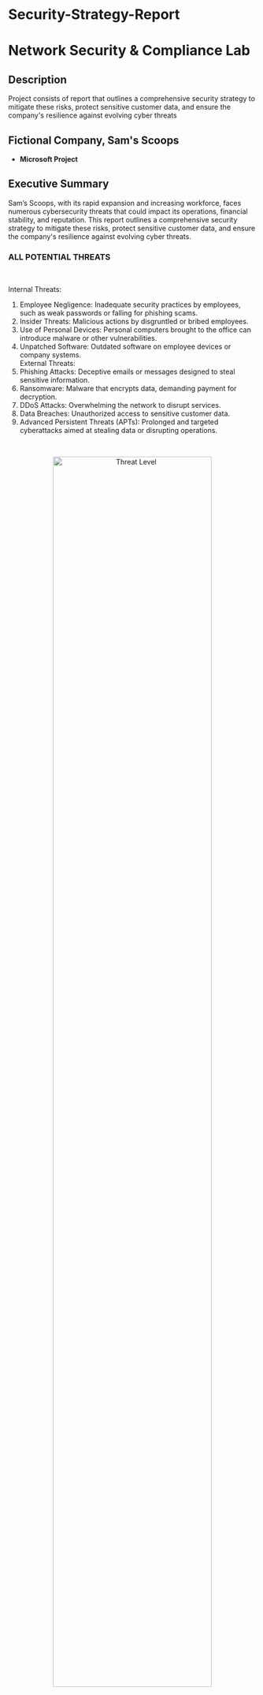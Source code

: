 # Security-Strategy-Report

<h1>Network Security & Compliance Lab</h1>

 <h2>Description</h2>
Project consists of report that outlines a comprehensive security strategy to mitigate these risks, protect sensitive customer data, and ensure the company's resilience against evolving cyber threats
<br />
<h2>Fictional Company, Sam's Scoops </h2>

- <b>Microsoft Project</b>


<h2>Executive Summary </h2>
Sam’s Scoops, with its rapid expansion and increasing workforce, faces numerous cybersecurity threats that could impact its operations, financial stability, and reputation. This report outlines a comprehensive security strategy to mitigate these risks, protect sensitive customer data, and ensure the company's resilience against evolving cyber threats.

<br/>

<h3>ALL POTENTIAL THREATS </h3>
<br/>

Internal Threats:
1.	Employee Negligence: Inadequate security practices by employees, such as weak passwords or falling for phishing scams.<br/>
2.	Insider Threats: Malicious actions by disgruntled or bribed employees.<br/>
3.	Use of Personal Devices: Personal computers brought to the office can introduce malware or other vulnerabilities.<br/>
4.	Unpatched Software: Outdated software on employee devices or company systems.<br/>
External Threats:<br/>
1.	Phishing Attacks: Deceptive emails or messages designed to steal sensitive information.<br/>
2.	Ransomware: Malware that encrypts data, demanding payment for decryption.<br/>
3.	DDoS Attacks: Overwhelming the network to disrupt services.<br/>
4.	Data Breaches: Unauthorized access to sensitive customer data.<br/>
5.	Advanced Persistent Threats (APTs): Prolonged and targeted cyberattacks aimed at stealing data or disrupting operations.<br/>
<br/>
<p align="center">

<img src="https://imgur.com/jLyJT9T" height="80%" width="80%" alt="Threat Level"/>
<br />
<br />  

<h4>Countermeasures for Each Threat </h4>
<br/>
Employee Negligence:<br />  
Regular cybersecurity training and awareness programs.<br />  
Enforce strong password policies.<br />  
Implement two-factor authentication (2FA).<br />  
<br />  
<br />  
Insider Threats:<br />  
Conduct thorough background checks during hiring.<br />  
Implement role-based access control (RBAC).<br />  
Monitor user activities for suspicious behavior.<br />  
<br />  
<br />  
Use of Personal Devices:<br />  
Enforce a strict personal device policy (detailed in Step 6).
Implement Mobile Device Management (MDM) solutions.<br />  
Regularly scan and monitor personal devices connected to the network.<br />  
<br />  
<br />  
Unpatched Software:<br />  
Regular software updates and patch management.<br />  
Automated update systems for critical software.<br />  
Regular vulnerability assessments.<br />  
<br />  
<br />  
Phishing Attacks:<br />  
Deploy email filtering and anti-phishing solutions.<br />  
Conduct regular phishing simulation exercises.<br />  
Educate employees on recognizing phishing attempts.<br />  
<br />  
<br />  
Ransomware:<br />  
Regular data backups and secure offsite storage.<br />  
Use of endpoint protection and anti-ransomware tools.<br />  
Educate employees on safe browsing and email practices.<br />  
<br />  
<br />  
DDoS Attacks:<br />  
Implement DDoS protection services.<br />  
Use content delivery networks (CDNs) to distribute traffic.<br />  
Monitor network traffic for unusual patterns.<br />  
<br />  
<br />  
Data Breaches:<br />  
Encrypt sensitive data in transit and at rest.<br />  
Implement robust access control mechanisms.<br />  
Regularly review and update security policies.<br />  
<br />  
<br />  
Advanced Persistent Threats (APTs):<br />  
Use advanced threat detection and response tools.<br />  
Conduct regular security audits and penetration testing.<br />  
Implement network segmentation to limit the spread of threats.<br />  
<br />  
<br />  
<h5>Comprehensive Data Protection Strategy </h5>
<br />  
<br />
Data Encryption: Encrypt all sensitive data, both in transit and at rest.<br />
Access Control: Implement strict access control policies, ensuring only authorized personnel can access sensitive data.<br />
Data Backup: Perform regular backups of all critical data, ensuring backups are encrypted and stored securely offsite.<br />
Secure Data Transmission: Use secure protocols (e.g., TLS/SSL) for all data transmissions.<br />
Regular Audits: Conduct regular security audits to identify and address vulnerabilities.<br />
Data Minimization: Collect only the data necessary for business operations and limit access to it.<br />
<br />
<h6>Phishing Avoidance Strategy </h6>
<br />
<br />
Anti-Phishing Solutions: Deploy advanced email filtering solutions to block phishing emails.<br />
Employee Training: Regularly train employees on how to recognize and report phishing attempts.<br />
Phishing Simulations: Conduct periodic phishing simulations to test employee awareness and improve training programs.<br />
Incident Response: Establish clear procedures for employees to report phishing attempts and for IT to respond swiftly.<br />
<br />
<br />
<h7>Personal Device Policy</h7>
<br />
<br />
Approval Process: Require employees to get approval before using personal devices for work.<br />
MDM Solutions: Enforce the use of Mobile Device Management (MDM) solutions to secure personal devices.<br />
Security Requirements: Mandate security measures such as antivirus software, regular updates, and strong passwords on personal devices.<br />
Network Access: Restrict access to sensitive systems and data from personal devices.<br />
Monitoring: Regularly monitor personal devices for compliance with security policies.<br />
<br />
<br />
<h8>MFA and Biometric Security Measures</h8>
<br />
<br />

Multi-Factor Authentication (MFA):<br />
Implement MFA across all systems, especially those handling sensitive data.<br />
Use a combination of something the user knows (password), something the user has (security token), and something the user is (biometrics).<br />
<br />
Biometric Security:<br />
Use biometric authentication (e.g., fingerprint or facial recognition) for critical systems.<br />
Ensure biometric data is securely stored and transmitted.<br />
Step 8: Create an Incident Response Plan<br />
<br />
Immediate Response Steps:<br />
Identify and contain the incident.<br />
Notify relevant stakeholders and authorities.<br />
Eradicate the cause of the incident (e.g., remove malware).<br />
<br />
Long-Term Recovery Strategies:<br />
Restore affected systems and data from backups.<br />
Conduct a thorough investigation to understand the incident and prevent recurrence.<br />
Communicate transparently with customers and stakeholders about the incident and steps taken.<br />
<br />
Preventive Measures:<br />
Regularly review and update the incident response plan.<br />
Conduct regular drills and simulations to ensure readiness.<br />
Implement lessons learned from past incidents to improve defenses.<br />
Step 9: Propose a Plan for Continuous Monitoring and Improvement<br />
<br />
Continuous Monitoring:<br />
Implement real-time monitoring tools to detect and respond to threats swiftly.<br />
Regularly review logs and alerts for signs of suspicious activity.<br />
<br />
Regular Assessments:<br />
Conduct regular security audits and vulnerability assessments.<br />
Perform penetration testing to identify and address weaknesses.<br />
<br />
Employee Training:<br />
Continually update employee training programs to address new threats.<br />
Encourage a culture of security awareness and vigilance.<br />
<br />
Policy Review and Update:<br />
Regularly review and update security policies and procedures.<br />
Stay informed about emerging threats and adapt security measures accordingly.<br />
<br />

<h9>Conclusion</h9>

This comprehensive security strategy report outlines the necessary steps for Sam’s Scoops to protect its operations and customer data from potential threats. By implementing these measures, Sam’s Scoops can enhance its security posture, mitigate risks, and ensure the trust and safety of its customers and employees.



<br/>
</p>

<!--
 ```diff
- text in red
+ text in green
! text in orange
# text in gray
@@ text in purple (and bold)@@
```
--!>
